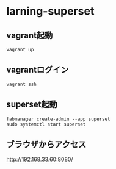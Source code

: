 # larning-superset

## vagrant起動
`vagrant up`

## vagrantログイン
`vagrant ssh`

## superset起動
```
fabmanager create-admin --app superset
sudo systemctl start superset
```

## ブラウザからアクセス
http://192.168.33.60:8080/
